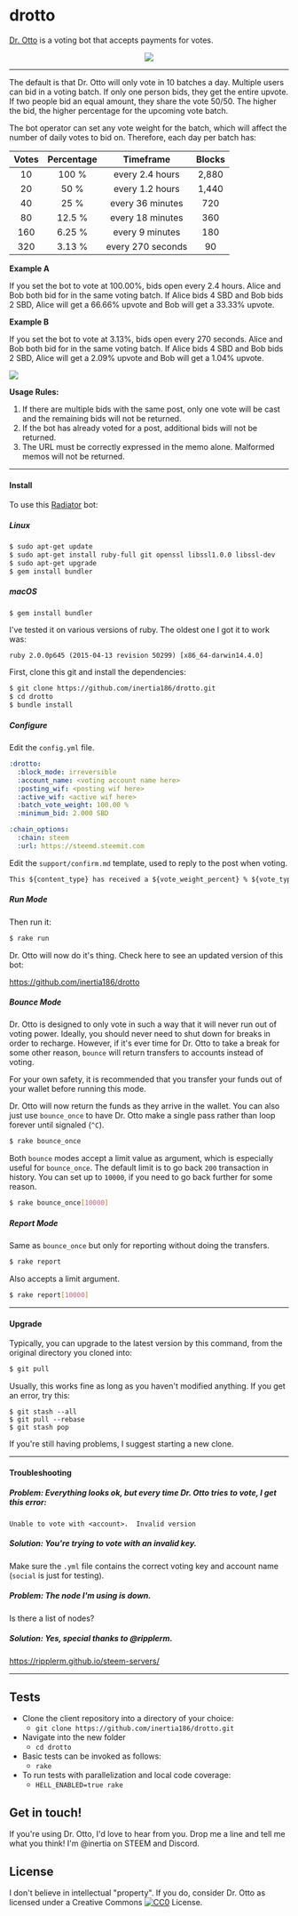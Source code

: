 drotto
======

[Dr. Otto](https://github.com/inertia186/drotto) is a voting bot that accepts payments for votes.

<center>
  <img src="http://i.imgur.com/Hz3YU0k.png" />
</center>

---

The default is that Dr. Otto will only vote in 10 batches a day.  Multiple users can bid in a voting batch.  If only one person bids, they get the entire upvote.  If two people bid an equal amount, they share the vote 50/50.  The higher the bid, the higher percentage for the upcoming vote batch.

The bot operator can set any vote weight for the batch, which will affect the number of daily votes to bid on.  Therefore, each day per batch has:

| Votes | Percentage |      Timeframe     | Blocks |
|:-----:|:----------:|:------------------:|:------:|
|  10   |    100 %   |  every 2.4 hours   |  2,880 |
|  20   |     50 %   |  every 1.2 hours   |  1,440 |
|  40   |     25 %   |  every 36 minutes  |    720 |
|  80   |   12.5 %   |  every 18 minutes  |    360 |
|  160  |   6.25 %   |  every 9 minutes   |    180 |
|  320  |   3.13 %   |  every 270 seconds |     90 |

**Example A**

If you set the bot to vote at 100.00%, bids open every 2.4 hours.  Alice and Bob both bid for in the same voting batch.  If Alice bids 4 SBD and Bob bids 2 SBD, Alice will get a 66.66% upvote and Bob will get a 33.33% upvote.

**Example B**

If you set the bot to vote at 3.13%, bids open every 270 seconds.  Alice and Bob both bid for in the same voting batch.  If Alice bids 4 SBD and Bob bids 2 SBD, Alice will get a 2.09% upvote and Bob will get a 1.04% upvote.

<div class="pull-right">
  <img src="http://i.imgur.com/lh40Ab0.png" />
</div>

**Usage Rules:**

1. If there are multiple bids with the same post, only one vote will be cast and the remaining bids will not be returned.
2. If the bot has already voted for a post, additional bids will not be returned.
3. The URL must be correctly expressed in the memo alone.  Malformed memos will not be returned.

---

#### Install

To use this [Radiator](https://steemit.com/steem/@inertia/radiator-steem-ruby-api-client) bot:

##### Linux

```bash
$ sudo apt-get update
$ sudo apt-get install ruby-full git openssl libssl1.0.0 libssl-dev
$ sudo apt-get upgrade
$ gem install bundler
```

##### macOS

```bash
$ gem install bundler
```

I've tested it on various versions of ruby.  The oldest one I got it to work was:

`ruby 2.0.0p645 (2015-04-13 revision 50299) [x86_64-darwin14.4.0]`

First, clone this git and install the dependencies:

```bash
$ git clone https://github.com/inertia186/drotto.git
$ cd drotto
$ bundle install
```

##### Configure

Edit the `config.yml` file.

```yaml
:drotto:
  :block_mode: irreversible
  :account_name: <voting account name here>
  :posting_wif: <posting wif here>
  :active_wif: <active wif here>
  :batch_vote_weight: 100.00 %
  :minimum_bid: 2.000 SBD

:chain_options:
  :chain: steem
  :url: https://steemd.steemit.com
```

Edit the `support/confirm.md` template, used to reply to the post when voting.

```markdown
This ${content_type} has received a ${vote_weight_percent} % ${vote_type} from @${account_name} thanks to @${from}.
```

##### Run Mode

Then run it:

```bash
$ rake run
```

Dr. Otto will now do it's thing.  Check here to see an updated version of this bot:

https://github.com/inertia186/drotto

##### Bounce Mode

Dr. Otto is designed to only vote in such a way that it will never run out of voting power.  Ideally, you should never need to shut down for breaks in order to recharge.  However, if it's ever time for Dr. Otto to take a break for some other reason, `bounce` will return transfers to accounts instead of voting.

For your own safety, it is recommended that you transfer your funds out of your wallet before running this mode.

Dr. Otto will now return the funds as they arrive in the wallet.  You can also just use `bounce_once` to have Dr. Otto make a single pass rather than loop forever until signaled (`^C`).

```bash
$ rake bounce_once
```

Both `bounce` modes accept a limit value as argument, which is especially useful for `bounce_once`.  The default limit is to go back `200` transaction in history.  You can set up to `10000`, if you need to go back further for some reason.

```bash
$ rake bounce_once[10000]
```

##### Report Mode

Same as `bounce_once` but only for reporting without doing the transfers.

```bash
$ rake report
```

Also accepts a limit argument.

```bash
$ rake report[10000]
```

---

#### Upgrade

Typically, you can upgrade to the latest version by this command, from the original directory you cloned into:

```bash
$ git pull
```

Usually, this works fine as long as you haven't modified anything.  If you get an error, try this:

```
$ git stash --all
$ git pull --rebase
$ git stash pop
```

If you're still having problems, I suggest starting a new clone.

---

#### Troubleshooting

##### Problem: Everything looks ok, but every time Dr. Otto tries to vote, I get this error:

```
Unable to vote with <account>.  Invalid version
```

##### Solution: You're trying to vote with an invalid key.

Make sure the `.yml` file contains the correct voting key and account name (`social` is just for testing).

##### Problem: The node I'm using is down.

Is there a list of nodes?

##### Solution: Yes, special thanks to @ripplerm.

https://ripplerm.github.io/steem-servers/

---

## Tests

* Clone the client repository into a directory of your choice:
  * `git clone https://github.com/inertia186/drotto.git`
* Navigate into the new folder
  * `cd drotto`
* Basic tests can be invoked as follows:
  * `rake`
* To run tests with parallelization and local code coverage:
  * `HELL_ENABLED=true rake`

## Get in touch!

If you're using Dr. Otto, I'd love to hear from you.  Drop me a line and tell me what you think!  I'm @inertia on STEEM and Discord.
  
## License

I don't believe in intellectual "property".  If you do, consider Dr. Otto as licensed under a Creative Commons [![CC0](http://i.creativecommons.org/p/zero/1.0/80x15.png)](http://creativecommons.org/publicdomain/zero/1.0/) License.
